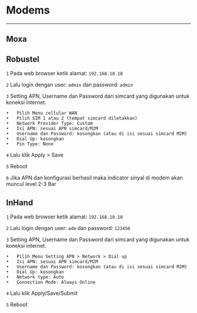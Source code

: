 # Modems
***

## Moxa



## Robustel

`1` Pada web browser ketik alamat: `192.168.10.10`

`2`	Lalu login dengan user: `admin` dan password: `admin`

`3`	Setting APN, Username dan Password dari simcard yang digunakan untuk koneksi internet.

    •	Pilih Menu cellular WAN
    •	Pilih SIM 1 atau 2 (tempat simcard diletakkan)
    •	Network Provider Type: Custom
    •	Isi APN: sesuai APN simcard/M2M
    •	Username dan Password: kosongkan (atau di isi sesuai simcard M2M)
    •	Dial Up: kosongkan
    •	Pin Type: None

`4`	Lalu klik Apply > Save 

`5`	Reboot

`6`	Jika APN dan konfigurasi berhasil maka indicator sinyal di modem akan muncul level 2-3 Bar

## InHand

`1`	Pada web browser ketik alamat: `192.168.10.10`

`2`	Lalu login dengan user: `adm` dan password: `123456`

`3`	Setting APN, Username dan Password dari simcard yang digunakan untuk koneksi internet.

    •	Pilih Menu Setting APN > Network > Dial up 
    •	Isi APN: sesuai APN simcard/M2M
    •	Username dan Password: kosongkan (atau di isi sesuai simcard M2M)
    •	Dial Up: kosongkan
    •	Network type: Auto
    •	Connection Mode: Always Online

`4`	Lalu klik Apply/Save/Submit 

`5`	Reboot
